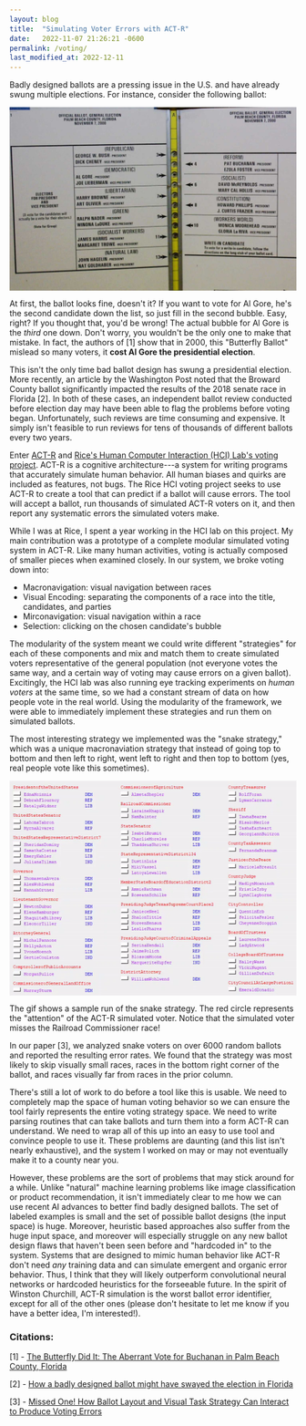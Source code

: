 ```yaml
---
layout: blog
title:  "Simulating Voter Errors with ACT-R"
date:   2022-11-07 21:26:21 -0600
permalink: /voting/
last_modified_at: 2022-12-11
---
```


Badly designed ballots are a pressing issue in the U.S. and have already swung multiple elections. For instance, consider the following ballot:

<img src="/assets/images/Butterfly.jpeg" style="display:block; margin-left: auto; margin-right: auto;" width="600">

At first, the ballot looks fine, doesn't it? If you want to vote for Al Gore, he's the second candidate down the list, so just fill in the second bubble. Easy, right? If you thought that, you'd be wrong! The actual bubble for Al Gore is the *third* one down. Don't worry, you wouldn't be the only one to make that mistake. In fact, the authors of \[1\] show that in 2000, this "Butterfly Ballot" mislead so many voters, it **cost Al Gore the presidential election**. 

This isn't the only time bad ballot design has swung a presidential election. More recently, an article by the Washington Post noted that the Broward County ballot significantly impacted the results of the 2018 senate race in Florida \[2\]. In both of these cases, an independent ballot review conducted before election day may have been able to flag the problems before voting began. Unfortunately, such reviews are time consuming and expensive. It simply isn't feasible to run reviews for tens of thousands of different ballots every two years.

Enter [ACT-R](http://act-r.psy.cmu.edu/) and [Rice's Human Computer Interaction (HCI) Lab's voting project](https://psychology.rice.edu/voting). ACT-R is a cognitive architecture---a system for writing programs that accurately simulate human behavior. All human biases and quirks are included as features, not bugs. The Rice HCI voting project seeks to use ACT-R to create a tool that can predict if a ballot will cause errors. The tool will accept a ballot, run thousands of simulated ACT-R voters on it, and then report any systematic errors the simulated voters make.

While I was at Rice, I spent a year working in the HCI lab on this project. My main contribution was a prototype of a complete modular simulated voting system in ACT-R. Like many human activities, voting is actually composed of smaller pieces when examined closely. In our system, we broke voting down into:

* Macronavigation: visual navigation between races
* Visual Encoding: separating the components of a race into the title, candidates, and parties
* Mirconavigation: visual navigation within a race
* Selection: clicking on the chosen candidate's bubble

The modularity of the system meant we could write different "strategies" for each of these components and mix and match them to create simulated voters representative of the general population (not everyone votes the same way, and a certain way of voting may cause errors on a given ballot). Excitingly, the HCI lab was also running eye tracking experiments on *human voters* at the same time, so we had a constant stream of data on how people vote in the real world. Using the modularity of the framework, we were able to immediately implement these strategies and run them on simulated ballots.

The most interesting strategy we implemented was the "snake strategy," which was a unique macronaviation strategy that instead of going top to bottom and then left to right, went left to right and then top to bottom (yes, real people vote like this sometimes).

<img src="/assets/images/voting.gif" style="display:block; margin-left: auto; margin-right: auto;" width="600">

The gif shows a sample run of the snake strategy. The red circle represents the "attention" of the ACT-R simulated voter. Notice that the simulated voter misses the Railroad Commissioner race! 

In our paper \[3\], we analyzed snake voters on over 6000 random ballots and reported the resulting error rates. We found that the strategy was most likely to skip visually small races, races in the bottom right corner of the ballot, and races visually far from races in the prior column.

There's still a lot of work to do before a tool like this is usable. We need to completely map the space of human voting behavior so we can ensure the tool fairly represents the entire voting strategy space. We need to write parsing routines that can take ballots and turn them into a form ACT-R can understand. We need to wrap all of this up into an easy to use tool and convince people to use it. These problems are daunting (and this list isn't nearly exhaustive), and the system I worked on may or may not eventually make it to a county near you. 

However, these problems are the sort of problems that may stick around for a while. Unlike "natural" machine learning problems like image classification or product recommendation, it isn't immediately clear to me how we can use recent AI advances to better find badly designed ballots. The set of labeled examples is small and the set of possible ballot designs (the input space) is huge. Moreover, heuristic based approaches also suffer from the huge input space, and moreover will especially struggle on any new ballot design flaws that haven't been seen before and "hardcoded in" to the system. Systems that are designed to mimic human behavior like ACT-R don't need *any* training data and can simulate emergent and organic error behavior. Thus, I think that they will likely outperform convolutional neural networks or hardcoded heuristics for the forseeable future. In the spirit of Winston Churchill, ACT-R simulation is the worst ballot error identifier, except for all of the other ones (please don't hesitate to let me know if you have a better idea, I'm interested!).

### Citations:
\[1\] - [The Butterfly Did It: The Aberrant Vote for Buchanan in Palm Beach County, Florida](https://www.gsb.stanford.edu/faculty-research/publications/butterfly-did-it-aberrant-vote-buchanan-palm-beach-county-florida)

\[2\] - [How a badly designed ballot might have swayed the election in Florida](https://www.washingtonpost.com/outlook/2018/11/12/how-badly-designed-ballot-might-have-swayed-election-florida/)

\[3\] - [Missed One! How Ballot Layout and Visual Task Strategy Can Interact to Produce Voting Errors](https://par.nsf.gov/servlets/purl/10195603)
